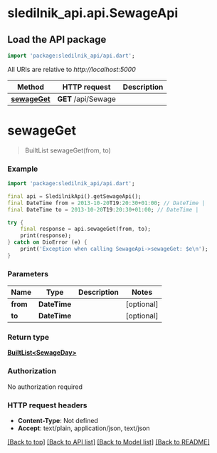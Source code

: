 # sledilnik_api.api.SewageApi

## Load the API package
```dart
import 'package:sledilnik_api/api.dart';
```

All URIs are relative to *http://localhost:5000*

Method | HTTP request | Description
------------- | ------------- | -------------
[**sewageGet**](SewageApi.md#sewageget) | **GET** /api/Sewage | 


# **sewageGet**
> BuiltList<SewageDay> sewageGet(from, to)



### Example
```dart
import 'package:sledilnik_api/api.dart';

final api = SledilnikApi().getSewageApi();
final DateTime from = 2013-10-20T19:20:30+01:00; // DateTime | 
final DateTime to = 2013-10-20T19:20:30+01:00; // DateTime | 

try {
    final response = api.sewageGet(from, to);
    print(response);
} catch on DioError (e) {
    print('Exception when calling SewageApi->sewageGet: $e\n');
}
```

### Parameters

Name | Type | Description  | Notes
------------- | ------------- | ------------- | -------------
 **from** | **DateTime**|  | [optional] 
 **to** | **DateTime**|  | [optional] 

### Return type

[**BuiltList&lt;SewageDay&gt;**](SewageDay.md)

### Authorization

No authorization required

### HTTP request headers

 - **Content-Type**: Not defined
 - **Accept**: text/plain, application/json, text/json

[[Back to top]](#) [[Back to API list]](../README.md#documentation-for-api-endpoints) [[Back to Model list]](../README.md#documentation-for-models) [[Back to README]](../README.md)

